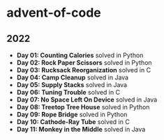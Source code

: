 # advent-of-code

## 2022
- **Day 01: Counting Calories** solved in Python
- **Day 02: Rock Paper Scissors** solved in Python
- **Day 03: Rucksack Reorganization** solved in C
- **Day 04: Camp Cleanup** solved in Java
- **Day 05: Supply Stacks** solved in Java
- **Day 06: Tuning Trouble** solved in C
- **Day 07: No Space Left On Device** solved in Java
- **Day 08: Treetop Tree House** solved in Python
- **Day 09: Rope Bridge** solved in Python
- **Day 10: Cathode-Ray Tube** solved in C
- **Day 11: Monkey in the Middle** solved in Java
